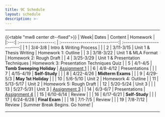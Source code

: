 ```yaml
---
title: 9C Schedule
layout: schedule
description: >-
---
```


---
{{<table "mw8 center dt--fixed">}}
| Week|          Dates          |                 Content                    |             Homework       |             
|:---:|    :------------------: |             :-----------------------------:| :-------------------------:|
|  1  |  3/4-3/8                | Intro & Writing Process                    |                            |
|  2  |  3/11-3/15              | Unit 1 & Thesis Writing                    | Homework 1: Outline        |
|  3  |  3/18-3/22              | Unit 1 & MLA Format                        | Homework 2: Rough Draft    |
|  4  |  3/25-3/29              | Unit 1 & Presentation Techniques           | Homework 3: Presentation Techniques Quiz                 |
|  5  |  4/1-4/5                | **Tomb Sweeping Holiday**                  | [Assignment 1](sks/spring2024/9C-english/assignment1/)   |
|  6  |  4/8-4/12               | Presentations                              |    |
|  7  |  4/15-4/19              | **Self-Study**                             |                            |
|  8  |  4/22-4/26              | **Midterm Exams**                          |                            |
|  9  |  4/29-5/3               | **May 1st Holiday**                        |                            |
| 10  |  5/6-5/10               | Unit 2                                     | Homework 4: Outline        |
| 11  |  5/13-5/17              | Unit 2                                     | Homework 5: Rough Draft    |
| 12  |  5/20-5/24              | Unit 3                                     |                            |
| 13  |  5/27-5/31              | Unit 3                                     | [Assignment 3](sks/spring2024/9C-english/assignment3)    |
| 14  |  6/3-6/7                | Presentations                              | [Assignment 4](sks/spring2024/9C-english/assignment4)    |
| 15  |  6/10-6/14              | Review                                     |                            |
| 16  |  6/17-6/21              | **Self-Study**                             |                            |
| 17  |  6/24-6/28              | **Final Exam**                             |                            |
| 18  |  7/1-7/5                | Review                                     |                            |
| 19  |  7/8-7/12               | Review                                     | Summer Break Begins. Go home!         |

---